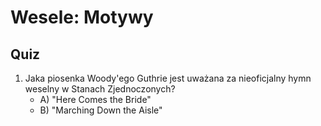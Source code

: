 Wesele: Motywy
================

Quiz
-----

1. Jaka piosenka Woody'ego Guthrie jest uważana za nieoficjalny hymn weselny w Stanach Zjednoczonych?
    - A) "Here Comes the Bride"
    - B) "Marching Down the Aisle"
   